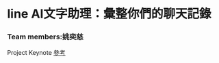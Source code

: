 # line AI文字助理：彙整你們的聊天記錄
### Team members:姚奕慈
Project Keynote [參考](https://www.icloud.com/keynote/0caWZoE8Bbg7Ig90vMGeDaduw#20221013_Ten_Yao_line_assistant)
